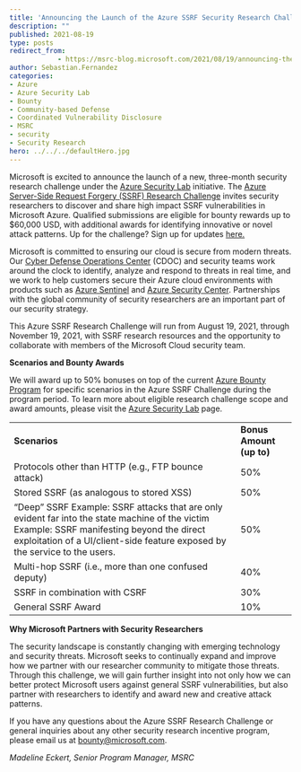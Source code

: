 ```yaml
---
title: 'Announcing the Launch of the Azure SSRF Security Research Challenge'
description: ""
published: 2021-08-19
type: posts
redirect_from:
            - https://msrc-blog.microsoft.com/2021/08/19/announcing-the-launch-of-the-azure-ssrf-security-research-challenge/
author: Sebastian.Fernandez
categories:
- Azure
- Azure Security Lab
- Bounty
- Community-based Defense
- Coordinated Vulnerability Disclosure
- MSRC
- security
- Security Research
hero: ../../../defaultHero.jpg
---
```

<!-- wp:paragraph -->

Microsoft is excited to announce the launch of a new, three-month security research challenge under the [Azure Security Lab](https://www.microsoft.com/en-us/msrc/azure-security-lab) initiative. The [Azure Server-Side Request Forgery (SSRF) Research Challenge](http://www.microsoft.com/en-us/msrc/azure-ssrf-research-challenge) invites security researchers to discover and share high impact SSRF vulnerabilities in Microsoft Azure. Qualified submissions are eligible for bounty rewards up to \$60,000 USD, with additional awards for identifying innovative or novel attack patterns. Up for the challenge? Sign up for updates [here.](https://forms.office.com/Pages/ResponsePage.aspx?id=v4j5cvGGr0GRqy180BHbR-IOn5S2lZFPrml32v6SFq9UNEpOOE40T1hPMUszNFEyMEhSUU5INURZQi4u)

<!-- /wp:paragraph -->

<!-- wp:paragraph -->

Microsoft is committed to ensuring our cloud is secure from modern threats. Our [Cyber Defense Operations Center](https://www.microsoft.com/en-us/msrc/cdoc?rtc=1) (CDOC) and security teams work around the clock to identify, analyze and respond to threats in real time, and we work to help customers secure their Azure cloud environments with products such as [Azure Sentinel](https://azure.microsoft.com/en-us/services/azure-sentinel/) and [Azure Security Center](https://azure.microsoft.com/en-us/services/security-center/). Partnerships with the global community of security researchers are an important part of our security strategy.

<!-- /wp:paragraph -->

<!-- wp:paragraph -->

This Azure SSRF Research Challenge will run from August 19, 2021, through November 19, 2021, with SSRF research resources and the opportunity to collaborate with members of the Microsoft Cloud security team.

<!-- /wp:paragraph -->

<!-- wp:paragraph -->

**Scenarios and Bounty Awards**

<!-- /wp:paragraph -->

<!-- wp:paragraph -->

We will award up to 50% bonuses on top of the current [Azure Bounty Program](https://www.microsoft.com/en-us/msrc/bounty-microsoft-azure?rtc=1) for specific scenarios in the Azure SSRF Challenge during the program period. To learn more about eligible research challenge scope and award amounts, please visit the [Azure Security Lab](https://www.microsoft.com/en-us/msrc/azure-security-lab) page.

<!-- /wp:paragraph -->

<!-- wp:table -->

|                                                                                                                                                                                                                            |                          |
| -------------------------------------------------------------------------------------------------------------------------------------------------------------------------------------------------------------------------- | ------------------------ |
| **Scenarios**                                                                                                                                                                                                              | **Bonus Amount (up to)** |
| Protocols other than HTTP (e.g., FTP bounce attack)                                                                                                                                                                        | 50%                      |
| Stored SSRF (as analogous to stored XSS)                                                                                                                                                                                   | 50%                      |
| “Deep” SSRF Example: SSRF attacks that are only evident far into the state machine of the victim Example: SSRF manifesting beyond the direct exploitation of a UI/client-side feature exposed by the service to the users. | 50%                      |
| Multi-hop SSRF (i.e., more than one confused deputy)                                                                                                                                                                       | 40%                      |
| SSRF in combination with CSRF                                                                                                                                                                                              | 30%                      |
| General SSRF Award                                                                                                                                                                                                         | 10%                      |

<!-- /wp:table -->

<!-- wp:paragraph -->

**Why Microsoft Partners with Security Researchers**

<!-- /wp:paragraph -->

<!-- wp:paragraph -->

The security landscape is constantly changing with emerging technology and security threats. Microsoft seeks to continually expand and improve how we partner with our researcher community to mitigate those threats. Through this challenge, we will gain further insight into not only how we can better protect Microsoft users against general SSRF vulnerabilities, but also partner with researchers to identify and award new and creative attack patterns.

<!-- /wp:paragraph -->

<!-- wp:paragraph -->

If you have any questions about the Azure SSRF Research Challenge or general inquiries about any other security research incentive program, please email us at [bounty@microsoft.com](mailto:bounty@microsoft.com).

<!-- /wp:paragraph -->

<!-- wp:paragraph -->

_Madeline Eckert, Senior Program Manager, MSRC_

<!-- /wp:paragraph -->
